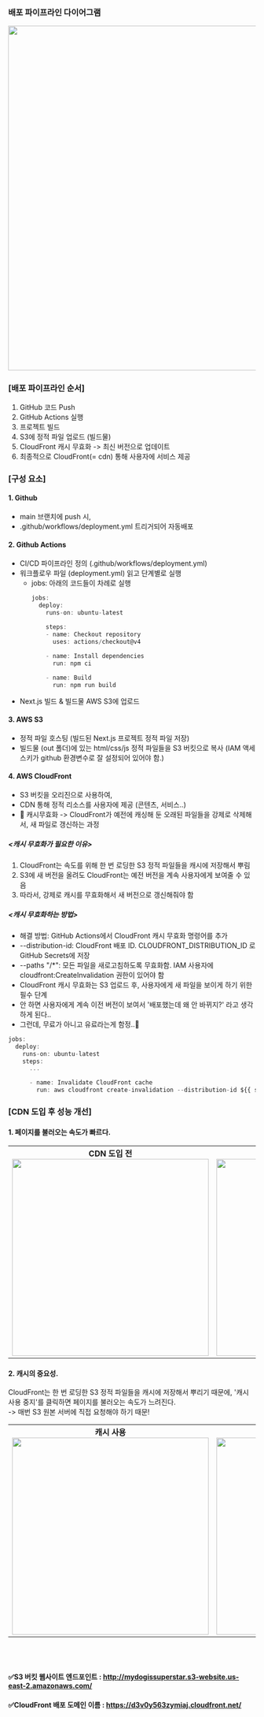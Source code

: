 ### 배포 파이프라인 다이어그램

<img src="https://github.com/user-attachments/assets/c6923be3-7644-4c8b-aac0-875c8983085e" width="700px" height="700px">

### [배포 파이프라인 순서]
1. GitHub 코드 Push
2. GitHub Actions 실행
3. 프로젝트 빌드
4. S3에 정적 파일 업로드 (빌드물)
5. CloudFront 캐시 무효화 -> 최신 버전으로 업데이트
6. 최종적으로 CloudFront(= cdn) 통해 사용자에 서비스 제공
   
### [구성 요소]
#### 1. Github
- main 브랜치에 push 시,
- .github/workflows/deployment.yml 트리거되어 자동배포

#### 2. Github Actions
- CI/CD 파이프라인 정의 (.github/workflows/deployment.yml)
- 워크플로우 파일 (deployment.yml) 읽고 단계별로 실행
  - jobs: 아래의 코드들이 차례로 실행
    ```js
    jobs:
      deploy:
        runs-on: ubuntu-latest
        
        steps:
        - name: Checkout repository
          uses: actions/checkout@v4
    
        - name: Install dependencies
          run: npm ci
    
        - name: Build
          run: npm run build
    ```
- Next.js 빌드 & 빌드물 AWS S3에 업로드

#### 3. AWS S3
- 정적 파일 호스팅 (빌드된 Next.js 프로젝트 정적 파일 저장)
- 빌드물 (out 폴더)에 있는 html/css/js 정적 파일들을 S3 버킷으로 복사 (IAM 액세스키가 github 환경변수로 잘 설정되어 있어야 함.)

#### 4. AWS CloudFront
- S3 버킷을 오리진으로 사용하여,
- CDN 통해 정적 리소스를 사용자에 제공 (콘텐츠, 서비스..)
- 📍 캐시무효화 -> CloudFront가 예전에 캐싱해 둔 오래된 파일들을 강제로 삭제해서, 새 파일로 갱신하는 과정

##### <캐시 무효화가 필요한 이유>
1. CloudFront는 속도를 위해 한 번 로딩한 S3 정적 파일들을 캐시에 저장해서 뿌림
2. S3에 새 버전을 올려도 CloudFront는 예전 버전을 계속 사용자에게 보여줄 수 있음
3. 따라서, 강제로 캐시를 무효화해서 새 버전으로 갱신해줘야 함<br/>
##### <캐시 무효화하는 방법>
- 해결 방법: GitHub Actions에서 CloudFront 캐시 무효화 명령어를 추가
- --distribution-id: CloudFront 배포 ID. CLOUDFRONT_DISTRIBUTION_ID 로 GitHub Secrets에 저장
- --paths "/*": 모든 파일을 새로고침하도록 무효화함. IAM 사용자에 cloudfront:CreateInvalidation 권한이 있어야 함
- CloudFront 캐시 무효화는 S3 업로드 후, 사용자에게 새 파일을 보이게 하기 위한 필수 단계
- 안 하면 사용자에게 계속 이전 버전이 보여서 '배포했는데 왜 안 바뀌지?' 라고 생각하게 된다..
- 그런데, 무료가 아니고 유료라는게 함정..🥲
```js
jobs:
  deploy:
    runs-on: ubuntu-latest
    steps:
      ...

      - name: Invalidate CloudFront cache
        run: aws cloudfront create-invalidation --distribution-id ${{ secrets.CLOUDFRONT_DISTRIBUTION_ID }} --paths "/*"

```

### [CDN 도입 후 성능 개선]
#### 1. 페이지를 불러오는 속도가 빠르다.
<table>
  <tr>
    <td align="center">
       <strong>CDN 도입 전</strong><br>
       <img src="https://github.com/user-attachments/assets/1be90842-aa3b-44ba-b087-ec6cc7fa4042" width="400" height="400">
    </td>
    <td align="center">
       <strong>CDN 도입 후</strong><br>
       <img src="https://github.com/user-attachments/assets/c77d6ed2-decf-4f6c-959b-2d79b4e2a041" width="400" height="400">
    </td>
  </tr>
</table>

#### 2. 캐시의 중요성.
CloudFront는 한 번 로딩한 S3 정적 파일들을 캐시에 저장해서 뿌리기 때문에, '캐시 사용 중지'를 클릭하면 페이지를 불러오는 속도가 느려진다.<br/>
-> 매번 S3 원본 서버에 직접 요청해야 하기 때문!
<table>
  <tr>
    <td align="center">
       <strong>캐시 사용</strong><br>
       <img src="https://github.com/user-attachments/assets/c77d6ed2-decf-4f6c-959b-2d79b4e2a041" width="400" height="400">
    </td>
    <td align="center">
       <strong>캐시 사용 중지</strong><br>
       <img src="https://github.com/user-attachments/assets/d4c8f5d5-f623-4fad-89f8-dd848d64310a" width="400" height="400">
    </td>
  </tr>
</table>

<br/>
<br/>
  
#### ✅S3 버킷 웹사이트 엔드포인트 : http://mydogissuperstar.s3-website.us-east-2.amazonaws.com/
#### ✅CloudFront 배포 도메인 이름 : https://d3v0y563zymiaj.cloudfront.net/
